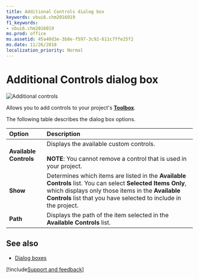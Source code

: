```yaml
---
title: Additional Controls dialog box
keywords: vbui6.chm2016019
f1_keywords:
- vbui6.chm2016019
ms.prod: office
ms.assetid: 45a40d3e-3b8e-f597-3c92-611c7ffe25f2
ms.date: 11/26/2018
localization_priority: Normal
---
```


# Additional Controls dialog box

![Additional controls](../../../images/addctrid_ZA01201564.gif)

Allows you to add controls to your project's **[Toolbox](toolbox.md)**.

The following table describes the dialog box options.

|Option|Description|
|:-----|:----------|
|**Available Controls**|Displays the available custom controls.<br/><br/>**NOTE**: You cannot remove a control that is used in your project.|
|**Show**|Determines which items are listed in the **Available Controls** list. You can select **Selected Items Only**, which displays only those items in the **Available Controls** list that you have selected to include in the project.|
|**Path**|Displays the path of the item selected in the **Available Controls** list.|


## See also

- [Dialog boxes](../dialog-boxes.md)

[!include[Support and feedback](~/includes/feedback-boilerplate.md)]